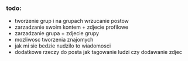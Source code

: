 ### todo:
- tworzenie grup i na grupach wrzucanie postow
- zarzadzanie swoim kontem + zdjecie profilowe
- zarzadzanie grupa + zdjecie grupy
- mozliwosc tworzenia znajomych
- jak mi sie bedzie nudzilo to wiadomosci
- dodatkowe rzeczy do posta jak tagowanie ludzi czy dodawanie zdjec
